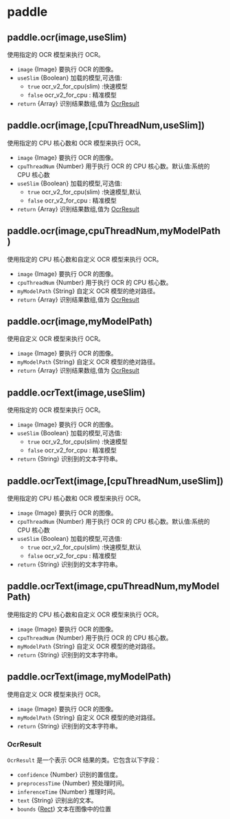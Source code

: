 # paddle <Badge type="tip" text="5.6.1" vertical="middle" /> <Badge type="warning" text="实验" vertical="middle" />

## paddle.ocr(image,useSlim)

使用指定的 OCR 模型来执行 OCR。

- `image` {Image} 要执行 OCR 的图像。
- `useSlim` {Boolean} 加载的模型,可选值:
  - `true` ocr_v2_for_cpu(slim) :快速模型
  - `false` ocr_v2_for_cpu : 精准模型
- `return` {Array} 识别结果数组,值为 [OcrResult](#ocrresult)

## paddle.ocr(image,[cpuThreadNum,useSlim])

使用指定的 CPU 核心数和 OCR 模型来执行 OCR。

- `image` {Image} 要执行 OCR 的图像。
- `cpuThreadNum` {Number} 用于执行 OCR 的 CPU 核心数。默认值:系统的 CPU 核心数
- `useSlim` {Boolean} 加载的模型,可选值:
  - `true` ocr_v2_for_cpu(slim) :快速模型,默认
  - `false` ocr_v2_for_cpu : 精准模型
- `return` {Array} 识别结果数组,值为 [OcrResult](#ocrresult)

## paddle.ocr(image,cpuThreadNum,myModelPath)

使用指定的 CPU 核心数和自定义 OCR 模型来执行 OCR。

- `image` {Image} 要执行 OCR 的图像。
- `cpuThreadNum` {Number} 用于执行 OCR 的 CPU 核心数。
- `myModelPath` {String} 自定义 OCR 模型的绝对路径。
- `return` {Array} 识别结果数组,值为 [OcrResult](#ocrresult)

## paddle.ocr(image,myModelPath)

使用自定义 OCR 模型来执行 OCR。

- `image` {Image} 要执行 OCR 的图像。
- `myModelPath` {String} 自定义 OCR 模型的绝对路径。
- `return` {Array} 识别结果数组,值为 [OcrResult](#ocrresult)

## paddle.ocrText(image,useSlim)

使用指定的 OCR 模型来执行 OCR。

- `image` {Image} 要执行 OCR 的图像。
- `useSlim` {Boolean} 加载的模型,可选值:
  - `true` ocr_v2_for_cpu(slim) :快速模型
  - `false` ocr_v2_for_cpu : 精准模型
- `return` {String} 识别到的文本字符串。

## paddle.ocrText(image,[cpuThreadNum,useSlim])

使用指定的 CPU 核心数和 OCR 模型来执行 OCR。

- `image` {Image} 要执行 OCR 的图像。
- `cpuThreadNum` {Number} 用于执行 OCR 的 CPU 核心数。默认值:系统的 CPU 核心数
- `useSlim` {Boolean} 加载的模型,可选值:
  - `true` ocr_v2_for_cpu(slim) :快速模型,默认
  - `false` ocr_v2_for_cpu : 精准模型
- `return` {String} 识别到的文本字符串。

## paddle.ocrText(image,cpuThreadNum,myModelPath)

使用指定的 CPU 核心数和自定义 OCR 模型来执行 OCR。

- `image` {Image} 要执行 OCR 的图像。
- `cpuThreadNum` {Number} 用于执行 OCR 的 CPU 核心数。
- `myModelPath` {String} 自定义 OCR 模型的绝对路径。
- `return` {String} 识别到的文本字符串。

## paddle.ocrText(image,myModelPath)

使用自定义 OCR 模型来执行 OCR。

- `image` {Image} 要执行 OCR 的图像。
- `myModelPath` {String} 自定义 OCR 模型的绝对路径。
- `return` {String} 识别到的文本字符串。

### OcrResult

`OcrResult` 是一个表示 OCR 结果的类。它包含以下字段：

- `confidence` {Number} 识别的置信度。
- `preprocessTime` {Number} 预处理时间。
- `inferenceTime` {Number} 推理时间。
- `text` {String} 识别出的文本。
- `bounds` {[Rect](https://developer.android.google.cn/reference/kotlin/android/graphics/Rect?hl=en)} 文本在图像中的位置
